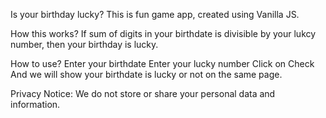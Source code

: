 Is your birthday lucky?
This is fun game app, created using Vanilla JS.

How this works?
If sum of digits in your birthdate is divisible by your lukcy number, then your birthday is lucky.

How to use?
Enter your birthdate
Enter your lucky number
Click on Check
And we will show your birthdate is lucky or not on the same page.

Privacy Notice:
We do not store or share your personal data and information.
